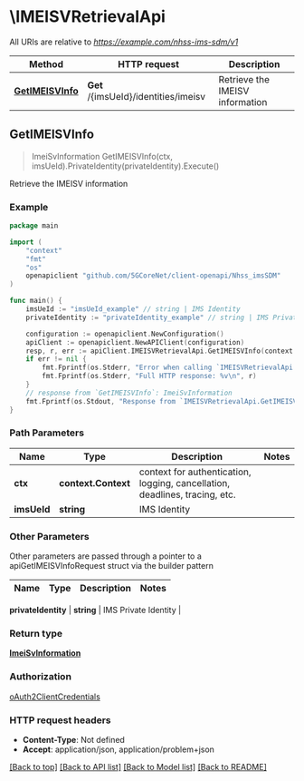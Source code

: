 # \IMEISVRetrievalApi

All URIs are relative to *https://example.com/nhss-ims-sdm/v1*

Method | HTTP request | Description
------------- | ------------- | -------------
[**GetIMEISVInfo**](IMEISVRetrievalApi.md#GetIMEISVInfo) | **Get** /{imsUeId}/identities/imeisv | Retrieve the IMEISV information



## GetIMEISVInfo

> ImeiSvInformation GetIMEISVInfo(ctx, imsUeId).PrivateIdentity(privateIdentity).Execute()

Retrieve the IMEISV information

### Example

```go
package main

import (
    "context"
    "fmt"
    "os"
    openapiclient "github.com/5GCoreNet/client-openapi/Nhss_imsSDM"
)

func main() {
    imsUeId := "imsUeId_example" // string | IMS Identity
    privateIdentity := "privateIdentity_example" // string | IMS Private Identity (optional)

    configuration := openapiclient.NewConfiguration()
    apiClient := openapiclient.NewAPIClient(configuration)
    resp, r, err := apiClient.IMEISVRetrievalApi.GetIMEISVInfo(context.Background(), imsUeId).PrivateIdentity(privateIdentity).Execute()
    if err != nil {
        fmt.Fprintf(os.Stderr, "Error when calling `IMEISVRetrievalApi.GetIMEISVInfo``: %v\n", err)
        fmt.Fprintf(os.Stderr, "Full HTTP response: %v\n", r)
    }
    // response from `GetIMEISVInfo`: ImeiSvInformation
    fmt.Fprintf(os.Stdout, "Response from `IMEISVRetrievalApi.GetIMEISVInfo`: %v\n", resp)
}
```

### Path Parameters


Name | Type | Description  | Notes
------------- | ------------- | ------------- | -------------
**ctx** | **context.Context** | context for authentication, logging, cancellation, deadlines, tracing, etc.
**imsUeId** | **string** | IMS Identity | 

### Other Parameters

Other parameters are passed through a pointer to a apiGetIMEISVInfoRequest struct via the builder pattern


Name | Type | Description  | Notes
------------- | ------------- | ------------- | -------------

 **privateIdentity** | **string** | IMS Private Identity | 

### Return type

[**ImeiSvInformation**](ImeiSvInformation.md)

### Authorization

[oAuth2ClientCredentials](../README.md#oAuth2ClientCredentials)

### HTTP request headers

- **Content-Type**: Not defined
- **Accept**: application/json, application/problem+json

[[Back to top]](#) [[Back to API list]](../README.md#documentation-for-api-endpoints)
[[Back to Model list]](../README.md#documentation-for-models)
[[Back to README]](../README.md)

